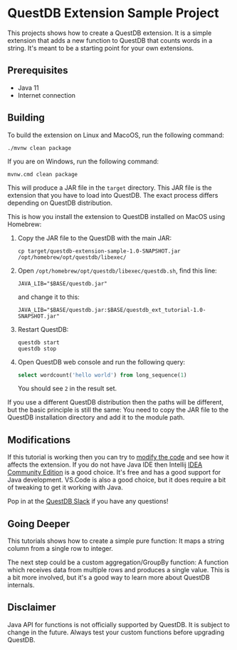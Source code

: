 # QuestDB Extension Sample Project
This projects shows how to create a QuestDB extension. It is a simple extension that adds a new function to QuestDB that counts words in a string. It's meant to be a starting point for your own extensions.

## Prerequisites
* Java 11
* Internet connection

## Building
To build the extension on Linux and MacoOS, run the following command:
```shell
./mvnw clean package
```
If you are on Windows, run the following command:
```shell
mvnw.cmd clean package
```

This will produce a JAR file in the `target` directory. This JAR file is the extension that you have to load into QuestDB. The exact process differs depending on QuestDB distribution.

This is how you install the extension to QuestDB installed on MacOS using Homebrew:
1. Copy the JAR file to the QuestDB with the main JAR:
    ```shell
    cp target/questdb-extension-sample-1.0-SNAPSHOT.jar /opt/homebrew/opt/questdb/libexec/
    ```
2. Open `/opt/homebrew/opt/questdb/libexec/questdb.sh`, find this line:
    ```shell
    JAVA_LIB="$BASE/questdb.jar"
    ```
    and change it to this:
    ```shell
    JAVA_LIB="$BASE/questdb.jar:$BASE/questdb_ext_tutorial-1.0-SNAPSHOT.jar"
    ```
3. Restart QuestDB:
    ```shell
    questdb start
    questdb stop
    ```
4. Open QuestDB web console and run the following query:
    ```sql
    select wordcount('hello world') from long_sequence(1)
    ```
    You should see `2` in the result set.

If you use a different QuestDB distribution then the paths will be different, but the basic principle is still the same: You need to copy the JAR file to the QuestDB installation directory and add it to the module path.

## Modifications
If this tutorial is working then you can try to [modify the code](https://github.com/jerrinot/questdb_ext_tutorial/blob/main/src/main/java/info/jerrinot/questdbext/WordCountFunctionFactory.java) and see how it affects the extension. If you do not have Java IDE then Intellij [IDEA Community Edition](https://www.jetbrains.com/idea/download/) is a good choice. It's free and has a good support for Java development. VS.Code is also a good choice, but it does require a bit of tweaking to get it working with Java.

Pop in at the [QuestDB Slack](https://questdb.io/slack) if you have any questions!

## Going Deeper
This tutorials shows how to create a simple pure function: It maps a string column from a single row to integer.

The next step could be a custom aggregation/GroupBy function: A function which receives data from multiple rows and produces a single value. This is a bit more involved, but it's a good way to learn more about QuestDB internals.

## Disclaimer
Java API for functions is not officially supported by QuestDB. It is subject to change in the future. Always test your custom functions before upgrading QuestDB.